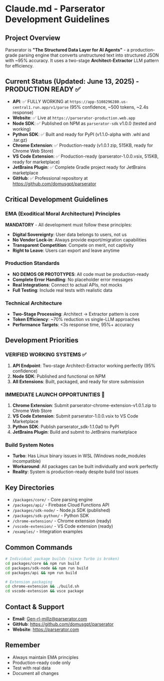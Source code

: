 # Claude.md - Parserator Development Guidelines

## Project Overview
Parserator is **"The Structured Data Layer for AI Agents"** - a production-grade parsing engine that converts unstructured text into structured JSON with ~95% accuracy. It uses a two-stage **Architect-Extractor** LLM pattern for efficiency.

## Current Status (Updated: June 13, 2025) - PRODUCTION READY ✅
- **API**: ✅ FULLY WORKING at `https://app-5108296280.us-central1.run.app/v1/parse` (95% confidence, ~500 tokens, ~2.4s response)
- **Website**: ✅ Live at `https://parserator-production.web.app`
- **Node SDK**: ✅ Published on NPM as `parserator-sdk` v1.0.0 (tested and working)
- **Python SDK**: ✅ Built and ready for PyPI (v1.1.0-alpha with .whl and .tar.gz)
- **Chrome Extension**: ✅ Production-ready (v1.0.1 zip, 515KB, ready for Chrome Web Store)
- **VS Code Extension**: ✅ Production-ready (parserator-1.0.0.vsix, 515KB, ready for marketplace)
- **JetBrains Plugin**: ✅ Complete Gradle project ready for JetBrains marketplace
- **GitHub**: ✅ Professional repository at https://github.com/domusgpt/parserator

## Critical Development Guidelines

### EMA (Exoditical Moral Architecture) Principles
**MANDATORY** - All development must follow these principles:
- **Digital Sovereignty**: User data belongs to users, not us
- **No Vendor Lock-in**: Always provide export/migration capabilities
- **Transparent Competition**: Compete on merit, not captivity
- **Right to Leave**: Users can export and leave anytime

### Production Standards
- **NO DEMOS OR PROTOTYPES**: All code must be production-ready
- **Complete Error Handling**: No placeholder error messages
- **Real Integrations**: Connect to actual APIs, not mocks
- **Full Testing**: Include real tests with realistic data

### Technical Architecture
- **Two-Stage Processing**: Architect → Extractor pattern is core
- **Token Efficiency**: ~70% reduction vs single-LLM approaches
- **Performance Targets**: <3s response time, 95%+ accuracy

## Development Priorities

### VERIFIED WORKING SYSTEMS ✅
1. **API Endpoint**: Two-stage Architect-Extractor working perfectly (95% confidence)
2. **Node SDK**: Published and functional on NPM
3. **All Extensions**: Built, packaged, and ready for store submission

### IMMEDIATE LAUNCH OPPORTUNITIES 🚀
1. **Chrome Extension**: Submit parserator-chrome-extension-v1.0.1.zip to Chrome Web Store
2. **VS Code Extension**: Submit parserator-1.0.0.vsix to VS Code Marketplace  
3. **Python SDK**: Publish parserator_sdk-1.1.0a0 to PyPI
4. **JetBrains Plugin**: Build and submit to JetBrains marketplace

### Build System Notes
- **Turbo**: Has Linux binary issues in WSL (Windows node_modules incompatible)
- **Workaround**: All packages can be built individually and work perfectly
- **Reality**: System is production-ready despite build tool issues

## Key Directories
- `/packages/core/` - Core parsing engine
- `/packages/api/` - Firebase Cloud Functions API
- `/packages/sdk-node/` - Node.js SDK (published)
- `/packages/sdk-python/` - Python SDK
- `/chrome-extension/` - Chrome extension (ready)
- `/vscode-extension/` - VS Code extension (ready)
- `/examples/` - Integration examples

## Common Commands
```bash
# Individual package builds (since Turbo is broken)
cd packages/core && npm run build
cd packages/sdk-node && npm run build
cd packages/api && npm run build

# Extension packaging
cd chrome-extension && ./build.sh
cd vscode-extension && vsce package
```

## Contact & Support
- **Email**: Gen-rl-millz@parserator.com
- **GitHub**: https://github.com/domusgpt/parserator
- **Website**: https://parserator.com

## Remember
- Always maintain EMA principles
- Production-ready code only
- Test with real data
- Document all changes